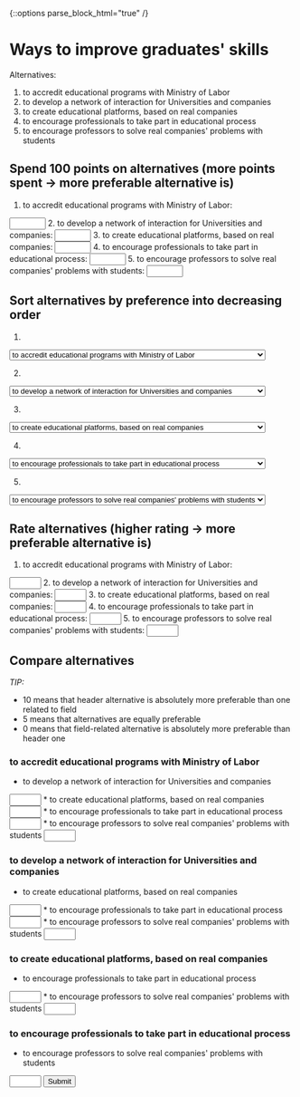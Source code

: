 ---
---

{::options parse_block_html="true" /}

<head>
<!--<script src='main.js'></script>-->
</head>

<!--<body onload='init()'>-->

# Ways to improve graduates' skills

Alternatives:

1. to accredit educational programs with Ministry of Labor
2. to develop a network of interaction for Universities and companies
3. to create educational platforms, based on real companies
4. to encourage professionals to take part in educational process
5. to encourage professors to solve real companies' problems with students

<form method="POST">

## Spend 100 points on alternatives (more points spent -> more preferable alternative is)

1. to accredit educational programs with Ministry of Labor: 
<input id='spend-1' name='spend-1' type='number' min='0' max='100'>
2. to develop a network of interaction for Universities and companies: 
<input id='spend-2' name='spend-2' type='number' min='0' max='100'>
3. to create educational platforms, based on real companies: 
<input id='spend-3' name='spend-3' type='number' min='0' max='100'>
4. to encourage professionals to take part in educational process: 
<input id='spend-4' name='spend-4' type='number' min='0' max='100'>
5. to encourage professors to solve real companies' problems with students: 
<input id='spend-5' name='spend-5' type='number' min='0' max='100'>

## Sort alternatives by preference into decreasing order

1. 
<select id='sort-1' name='sort-1' data-oldval='1'>
<option value='1' selected>to accredit educational programs with Ministry of Labor</option>
<option value='2'>to develop a network of interaction for Universities and companies</option>
<option value='3'>to create educational platforms, based on real companies</option>
<option value='4'>to encourage professionals to take part in educational process</option>
<option value='5'>to encourage professors to solve real companies' problems with students</option>
</select>

2. 
<select id='sort-2' name='sort-2' data-oldval='2'>
<option value='1'>to accredit educational programs with Ministry of Labor</option>
<option value='2' selected>to develop a network of interaction for Universities and companies</option>
<option value='3'>to create educational platforms, based on real companies</option>
<option value='4'>to encourage professionals to take part in educational process</option>
<option value='5'>to encourage professors to solve real companies' problems with students</option>
</select>

3. 
<select id='sort-3' name='sort-3' data-oldval='3'>
<option value='1'>to accredit educational programs with Ministry of Labor</option>
<option value='2'>to develop a network of interaction for Universities and companies</option>
<option value='3' selected>to create educational platforms, based on real companies</option>
<option value='4'>to encourage professionals to take part in educational process</option>
<option value='5'>to encourage professors to solve real companies' problems with students</option>
</select>

4. 
<select id='sort-4' name='sort-4' data-oldval='4'>
<option value='1'>to accredit educational programs with Ministry of Labor</option>
<option value='2'>to develop a network of interaction for Universities and companies</option>
<option value='3'>to create educational platforms, based on real companies</option>
<option value='4' selected>to encourage professionals to take part in educational process</option>
<option value='5'>to encourage professors to solve real companies' problems with students</option>
</select>

5. 
<select id='sort-5' name='sort-5' data-oldval='5'>
<option value='1'>to accredit educational programs with Ministry of Labor</option>
<option value='2'>to develop a network of interaction for Universities and companies</option>
<option value='3'>to create educational platforms, based on real companies</option>
<option value='4'>to encourage professionals to take part in educational process</option>
<option value='5' selected>to encourage professors to solve real companies' problems with students</option>
</select>

## Rate alternatives (higher rating -> more preferable alternative is)

1. to accredit educational programs with Ministry of Labor: 
<input id='rate-1' name='rate-1' type='number' min='0' max='10'>
2. to develop a network of interaction for Universities and companies: 
<input id='rate-2' name='rate-2' type='number' min='0' max='10'>
3. to create educational platforms, based on real companies: 
<input id='rate-3' name='rate-3' type='number' min='0' max='10'>
4. to encourage professionals to take part in educational process: 
<input id='rate-4' name='rate-4' type='number' min='0' max='10'>
5. to encourage professors to solve real companies' problems with students: 
<input id='rate-5' name='rate-5' type='number' min='0' max='10'>

## Compare alternatives

_TIP:_

* 10 means that header alternative is absolutely more preferable than one related to field
* 5 means that alternatives are equally preferable
* 0 means that field-related alternative is absolutely more preferable than header one

### to accredit educational programs with Ministry of Labor

* to develop a network of interaction for Universities and companies
<input id='compare-1-2' name='compare-1-2' type='number' min='0' max='10'>
* to create educational platforms, based on real companies
<input id='compare-1-3' name='compare-1-3' type='number' min='0' max='10'>
* to encourage professionals to take part in educational process
<input id='compare-1-4' name='compare-1-4' type='number' min='0' max='10'>
* to encourage professors to solve real companies' problems with students
<input id='compare-1-5' name='compare-1-5' type='number' min='0' max='10'>

### to develop a network of interaction for Universities and companies

* to create educational platforms, based on real companies
<input id='compare-2-3' name='compare-2-3' type='number' min='0' max='10'>
* to encourage professionals to take part in educational process
<input id='compare-2-4' name='compare-2-4' type='number' min='0' max='10'>
* to encourage professors to solve real companies' problems with students
<input id='compare-2-5' name='compare-2-5' type='number' min='0' max='10'>

### to create educational platforms, based on real companies

* to encourage professionals to take part in educational process
<input id='compare-3-4' name='compare-3-4' type='number' min='0' max='10'>
* to encourage professors to solve real companies' problems with students
<input id='compare-3-5' name='compare-3-5' type='number' min='0' max='10'>

### to encourage professionals to take part in educational process

* to encourage professors to solve real companies' problems with students
<input id='compare-4-5' name='compare-4-5' type='number' min='0' max='10'>

<input type='submit' value='Submit'>

</form>

<!--</body>-->
